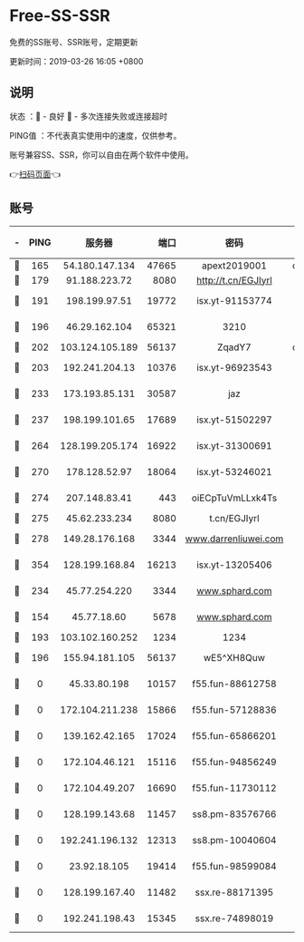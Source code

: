 # Free-SS-SSR

免费的SS账号、SSR账号，定期更新

更新时间：2019-03-26 16:05 +0800

## 说明

状态     ：🙂 - 良好 🙁 - 多次连接失败或连接超时

PING值   ：不代表真实使用中的速度，仅供参考。

账号兼容SS、SSR，你可以自由在两个软件中使用。

👉[扫码页面](https://liesauer.github.io/Free-SS-SSR/)👈

## 账号

|-|PING|服务器|端口|密码|加密方式|区域|
|:----:|:----:|:-----:|-----:|:----:|:----:|:----:|
|🙂|165|54.180.147.134|47665|apext2019001|chacha20|KR|
|🙂|179|91.188.223.72|8080|http://t.cn/EGJIyrl|rc4-md5|RU|
|🙂|191|198.199.97.51|19772|isx.yt-91153774|aes-256-cfb|US|
|🙂|196|46.29.162.104|65321|3210|aes-256-ctr|RU|
|🙂|202|103.124.105.189|56137|ZqadY7|chacha20|US|
|🙂|203|192.241.204.13|10376|isx.yt-96923543|aes-256-cfb|US|
|🙂|233|173.193.85.131|30587|jaz|aes-256-cfb|US|
|🙂|237|198.199.101.65|17689|isx.yt-51502297|aes-256-cfb|US|
|🙂|264|128.199.205.174|16922|isx.yt-31300691|aes-256-cfb|SG|
|🙂|270|178.128.52.97|18064|isx.yt-53246021|aes-256-cfb|SG|
|🙂|274|207.148.83.41|443|oiECpTuVmLLxk4Ts|aes-256-cfb|AU|
|🙂|275|45.62.233.234|8080|t.cn/EGJIyrl|rc4-md5|CA|
|🙂|278|149.28.176.168|3344|www.darrenliuwei.com|aes-256-cfb|AU|
|🙂|354|128.199.168.84|16213|isx.yt-13205406|aes-256-cfb|SG|
|🙂|234|45.77.254.220|3344|www.sphard.com|aes-256-cfb|SG|
|🙁|154|45.77.18.60|5678|www.sphard.com|aes-256-cfb|JP|
|🙁|193|103.102.160.252|1234|1234|rc4-md5|JP|
|🙁|196|155.94.181.105|56137|wE5^XH8Quw|aes-256-cfb|US|
|🙁|0|45.33.80.198|10157|f55.fun-88612758|aes-256-cfb|US|
|🙁|0|172.104.211.238|15866|f55.fun-57128836|aes-256-cfb|US|
|🙁|0|139.162.42.165|17024|f55.fun-65866201|aes-256-cfb|SG|
|🙁|0|172.104.46.121|15116|f55.fun-94856249|aes-256-cfb|SG|
|🙁|0|172.104.49.207|16690|f55.fun-11730112|aes-256-cfb|SG|
|🙁|0|128.199.143.68|11457|ss8.pm-83576766|aes-256-cfb|SG|
|🙁|0|192.241.196.132|12313|ss8.pm-10040604|aes-256-cfb|US|
|🙁|0|23.92.18.105|19414|f55.fun-98599084|aes-256-cfb|US|
|🙁|0|128.199.167.40|11482|ssx.re-88171395|aes-256-cfb|SG|
|🙁|0|192.241.198.43|15345|ssx.re-74898019|aes-256-cfb|US|
